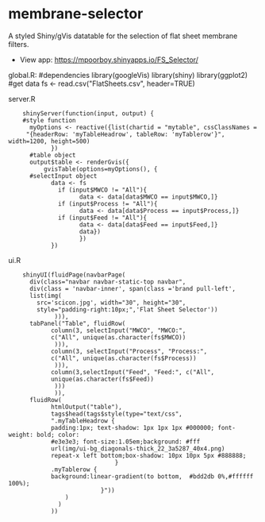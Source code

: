 membrane-selector
=================
A styled Shiny/gVis datatable for the selection of flat sheet membrane filters.

* View app: https://mpoorboy.shinyapps.io/FS_Selector/

global.R:
          #dependencies
          library(googleVis)
          library(shiny)
          library(ggplot2)
          #get data
          fs <- read.csv("FlatSheets.csv", header=TRUE)

server.R

        shinyServer(function(input, output) {
        #style function
          myOptions <- reactive({list(chartid = "mytable", cssClassNames = 
         "{headerRow: 'myTableHeadrow', tableRow: 'myTablerow'}", width=1200, height=500)
                })
          #table object
          output$table <- renderGvis({  
              gvisTable(options=myOptions(), {
          #selectInput object
                data <- fs
                  if (input$MWCO != "All"){
                        data <- data[data$MWCO == input$MWCO,]}
                  if (input$Process != "All"){
                        data <- data[data$Process == input$Process,]}
                  if (input$Feed != "All"){
                        data <- data[data$Feed == input$Feed,]}
                        data})
                        })
                })

ui.R

        shinyUI(fluidPage(navbarPage(
          div(class="navbar navbar-static-top navbar", 
          div(class = 'navbar-inner', span(class ='brand pull-left',
          list(img(
            src='scicon.jpg', width="30", height="30", 
            style="padding-right:10px;",'Flat Sheet Selector'))
                 ))),
          tabPanel("Table", fluidRow(
                column(3, selectInput("MWCO", "MWCO:",
                c("All", unique(as.character(fs$MWCO))
                 ))),
                column(3, selectInput("Process", "Process:",
                c("All", unique(as.character(fs$Process))
                 ))),
                column(3,selectInput("Feed", "Feed:", c("All",
                unique(as.character(fs$Feed))
                 )))
                 )),
          fluidRow(
                htmlOutput("table"),
                tags$head(tags$style(type="text/css", 
                ".myTableHeadrow {
                padding:1px; text-shadow: 1px 1px 1px #000000; font-weight: bold; color:
                #e3e3e3; font-size:1.05em;background: #fff 
                url(img/ui-bg_diagonals-thick_22_3a5287_40x4.png)
                repeat-x left bottom;box-shadow: 10px 10px 5px #888888;
                                  }
                .myTablerow {
                background:linear-gradient(to bottom,  #bdd2db 0%,#ffffff 100%);
                              }"))
                    )
                  )
                ))
